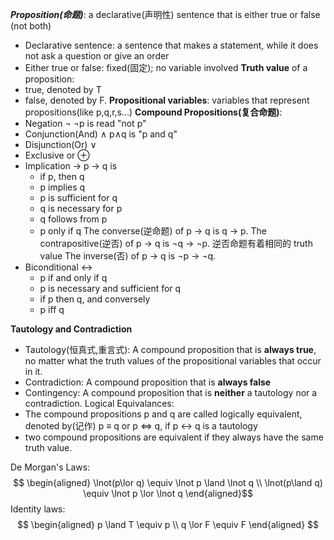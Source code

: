 ***Proposition(命题)***: a declarative(声明性) sentence that is either true or false (not both)
- Declarative sentence: a sentence that makes a statement, while it does not ask a question or give an order  
- Either true or false: fixed(固定); no variable involved
**Truth value** of a proposition:
- true, denoted by T 
- false, denoted by F.
**Propositional variables**: variables that represent propositions(like p,q,r,s...)
__Compound Propositions(复合命题)__:
- Negation $\lnot$ 
	$\lnot$p is read "not p"
- Conjunction(And) $\land$
	p$\land$q is "p and q"
- Disjunction(Or) $\lor$
- Exclusive or $\oplus$
- Implication $\to$
	p $\to$ q is 
	- if p, then q
	- p implies q
	- p is sufficient for q
	- q is necessary for p
	- q follows from p
	- p only if q
	The converse(逆命题) of p → q is q → p.
	The contrapositive(逆否) of p → q is ¬q → ¬p.
		逆否命题有着相同的 truth value
	The inverse(否) of p → q is ¬p → ¬q.
- Biconditional $\leftrightarrow$
	- p if and only if q
	- p is necessary and sufficient for q
	- if p then q, and conversely
	- p iff q

__Tautology and Contradiction__
- Tautology(恒真式,重言式): A compound proposition that is __always true__, no matter what the truth values of the propositional variables that occur in it.
- Contradiction: A compound proposition that is __always false__
- Contingency: A compound proposition that is __neither__ a tautology nor a contradiction.
Logical Equivalances:
- The compound propositions p and q are called logically equivalent, denoted by(记作) p $\equiv$ q or p $\Leftrightarrow$ q, if p $\leftrightarrow$ q is a tautology
- two compound propositions are equivalent if they always have the same truth value.

De Morgan's Laws:	
$$
\begin{aligned}
\lnot(p\lor q) \equiv \lnot p \land \lnot q \\
\lnot(p\land q) \equiv \lnot p \lor \lnot q
\end{aligned}$$
Identity laws:
$$
\begin{aligned}
p \land T \equiv p \\
q \lor F \equiv F
\end{aligned} $$
	
